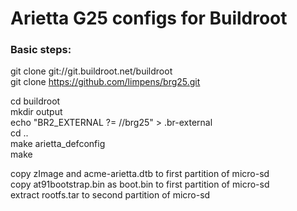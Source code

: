 Arietta G25 configs for Buildroot
=================================


### Basic steps:

git clone git://git.buildroot.net/buildroot  
git clone https://github.com/limpens/brg25.git  
  
cd buildroot  
mkdir output  
echo "BR2_EXTERNAL ?= /<FULL-PATH-TO>/brg25" > .br-external  
cd ..  
make arietta_defconfig  
make  
  
copy zImage and acme-arietta.dtb to first partition of micro-sd  
copy at91bootstrap.bin as boot.bin to first partition of micro-sd  
extract rootfs.tar to second partition of micro-sd  

